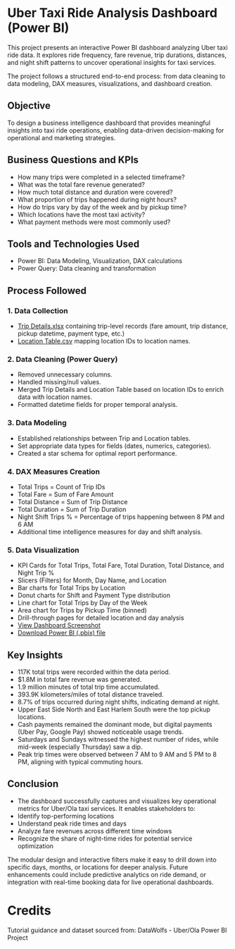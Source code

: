 # Uber Taxi Ride Analysis Dashboard (Power BI)
This project presents an interactive Power BI dashboard analyzing Uber taxi ride data. It explores ride frequency, fare revenue, trip durations, distances, and night shift patterns to uncover operational insights for taxi services.

The project follows a structured end-to-end process: from data cleaning to data modeling, DAX measures, visualizations, and dashboard creation.

## Objective
To design a business intelligence dashboard that provides meaningful insights into taxi ride operations, enabling data-driven decision-making for operational and marketing strategies.

## Business Questions and KPIs
* How many trips were completed in a selected timeframe?
* What was the total fare revenue generated?
* How much total distance and duration were covered?
* What proportion of trips happened during night hours?
* How do trips vary by day of the week and by pickup time?
* Which locations have the most taxi activity?
* What payment methods were most commonly used?

## Tools and Technologies Used
* Power BI: Data Modeling, Visualization, DAX calculations
* Power Query: Data cleaning and transformation

## Process Followed
### 1. Data Collection
* <a href="https://github.com/RichaAV/uber-taxi-ride-analysis/blob/main/trip-details.xlsx">Trip Details.xlsx</a> containing trip-level records (fare amount, trip distance, pickup datetime, payment type, etc.)
* <a href="https://github.com/RichaAV/uber-taxi-ride-analysis/blob/main/location-table.csv">Location Table.csv</a> mapping location IDs to location names.

### 2. Data Cleaning (Power Query)
* Removed unnecessary columns.
* Handled missing/null values.
* Merged Trip Details and Location Table based on location IDs to enrich data with location names.
* Formatted datetime fields for proper temporal analysis.

### 3. Data Modeling
* Established relationships between Trip and Location tables.
* Set appropriate data types for fields (dates, numerics, categories).
* Created a star schema for optimal report performance.

### 4. DAX Measures Creation
* Total Trips = Count of Trip IDs
* Total Fare = Sum of Fare Amount
* Total Distance = Sum of Trip Distance
* Total Duration = Sum of Trip Duration
* Night Shift Trips % = Percentage of trips happening between 8 PM and 6 AM
* Additional time intelligence measures for day and shift analysis.

### 5. Data Visualization
* KPI Cards for Total Trips, Total Fare, Total Duration, Total Distance, and Night Trip %
* Slicers (Filters) for Month, Day Name, and Location
* Bar charts for Total Trips by Location
* Donut charts for Shift and Payment Type distribution
* Line chart for Total Trips by Day of the Week
* Area chart for Trips by Pickup Time (binned)
* Drill-through pages for detailed location and day analysis
* <a href="https://github.com/RichaAV/uber-taxi-ride-analysis/blob/main/dashboard_image.png">View Dashboard Screenshot</a>
* <a href="https://github.com/RichaAV/uber-taxi-ride-analysis/blob/main/uber-analytics.pbix">Download Power BI (.pbix) file</a>


## Key Insights
* 117K total trips were recorded within the data period.
* $1.8M in total fare revenue was generated.
* 1.9 million minutes of total trip time accumulated.
* 393.9K kilometers/miles of total distance traveled.
* 8.7% of trips occurred during night shifts, indicating demand at night.
* Upper East Side North and East Harlem South were the top pickup locations.
* Cash payments remained the dominant mode, but digital payments (Uber Pay, Google Pay) showed noticeable usage trends.
* Saturdays and Sundays witnessed the highest number of rides, while mid-week (especially Thursday) saw a dip.
* Peak trip times were observed between 7 AM to 9 AM and 5 PM to 8 PM, aligning with typical commuting hours.

## Conclusion
* The dashboard successfully captures and visualizes key operational metrics for Uber/Ola taxi services. It enables stakeholders to:
* Identify top-performing locations
* Understand peak ride times and days
* Analyze fare revenues across different time windows
* Recognize the share of night-time rides for potential service optimization

The modular design and interactive filters make it easy to drill down into specific days, months, or locations for deeper analysis. Future enhancements could include predictive analytics on ride demand, or integration with real-time booking data for live operational dashboards.

# Credits
Tutorial guidance and dataset sourced from: DataWolfs - Uber/Ola Power BI Project
